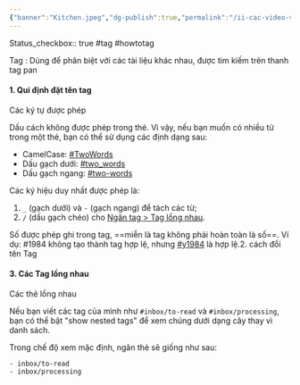```yaml
---
{"banner":"Kitchen.jpeg","dg-publish":true,"permalink":"/ii-cac-video-va-bai-giang-chia-se/bai-tags/","dgPassFrontmatter":true,"created":"","updated":""}
---
```


Status_checkbox:: true
#tag #howtotag

 Tag : Dùng để phân biệt với các tài liệu khác nhau, được tìm kiếm trên thanh tag pan

#### 1. Qui định đặt tên tag

Các ký tự được phép

Dấu cách không được phép trong thẻ. Vì vậy, nếu bạn muốn có nhiều từ trong một thẻ, bạn có thể sử dụng các định dạng sau:

- CamelCase: [#TwoWords](https://publish.obsidian.md/#TwoWords)
- Dấu gạch dưới: [#two_words](https://publish.obsidian.md/#two_words)
- Dấu gạch ngang: [#two-words](https://publish.obsidian.md/#two-words)

Các ký hiệu duy nhất được phép là:

1. `_` (gạch dưới) và `-` (gạch ngang) để tách các từ;
2. `/` (dấu gạch chéo) cho [Ngăn tag > Tag lồng nhau](https://publish.obsidian.md/help-vi/Ng%C4%83n+tag#Tag%20l%E1%BB%93ng%20nhau).

Số được phép ghi trong tag, ==miễn là tag không phải hoàn toàn là số==. Ví dụ: #1984 không tạo thành tag hợp lệ, nhưng [#y1984](https://publish.obsidian.md/#y1984) là hợp lệ.2. cách đổi tên Tag

#### 3. Các Tag lồng nhau

Các thẻ lồng nhau 

Nếu bạn viết các tag của mình như `#inbox/to-read` và `#inbox/processing`, bạn có thể bật "show nested tags" để xem chúng dưới dạng cây thay vì danh sách.

Trong chế độ xem mặc định, ngăn thẻ sẽ giống như sau:

```
- inbox/to-read
- inbox/processing
```